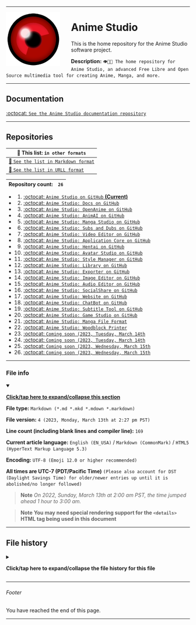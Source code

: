 
***

<!-- <img alt="Anime Studio logo failed to load. Click/tap here to attempt to view it" src="/RedEyeMin.png" width="200" height="200"/> !-->

<img src="/RedEyeMin.png" width="148" height="148" align="left" style="margin-right: 30px">

# Anime Studio

This is the home repository for the Anime Studio software project.

**Description:** `👁️🗾️🏯️ The home repository for Anime Studio, an advanced Free Libre and Open Source multimedia tool for creating Anime, Manga, and more.`

***

## Documentation

[:octocat: `See the Anime Studio documentation repository`](https://github.com/seanpm2001/Anime_Studio_Docs/)

***

## Repositories

| 📜️ This list: `in other formats` |
|---|
| [📄️ `See the list in Markdown format`](/REPOLIST.md) |
| [📄️ `See the list in URLL format`](/REPOLIST.urll) |


| **Repository count:** | `26` |
|---|---|

- 1. [:octocat: `Anime Studio on GitHub` **(Current)**](https://github.com/seanpm2001/Anime_Studio/)
- 2. [:octocat: `Anime Studio: Docs on GitHub`](https://github.com/seanpm2001/Anime_Studio_Docs/)
- 3. [:octocat: `Anime Studio: OpenAnime on GitHub`](https://github.com/seanpm2001/Anime_Studio_OpenAnime/) 
- 4. [:octocat: `Anime Studio: AnimAI on GitHub`](https://github.com/seanpm2001/Anime_Studio_AnimAI/)
- 5. [:octocat: `Anime Studio: Manga Studio on GitHub`](https://github.com/seanpm2001/Anime_Studio_Manga-Studio/)
- 6. [:octocat: `Anime Studio: Subs and Dubs on GitHub`](https://github.com/seanpm2001/Anime_Studio_Subs-and-Dubs/)
- 7. [:octocat: `Anime Studio: Video Editor on GitHub`](https://github.com/seanpm2001/Anime_Studio_Video-Editor/)
- 8. [:octocat: `Anime Studio: Application Core on GitHub`](https://github.com/seanpm2001/Anime_Studio_ApplicationCore/)
- 9. [:octocat: `Anime Studio: Hentai on GitHub`](https://github.com/seanpm2001/Anime_Studio_Hentai/)
- 10. [:octocat: `Anime Studio: Avatar Studio on GitHub`](https://github.com/seanpm2001/Anime_Studio_AvatarStudio/)
- 11. [:octocat: `Anime Studio: Style Manager on GitHub`](https://github.com/seanpm2001/Anime_Studio_StyleManager/)
- 12. [:octocat: `Anime Studio: Library on GitHub`](https://github.com/seanpm2001/Anime_Studio_Library/)
- 13. [:octocat: `Anime Studio: Exporter on GitHub`](https://github.com/seanpm2001/Anime_Studio_Exporter/)
- 14. [:octocat: `Anime Studio: Image Editor on GitHub`](https://github.com/seanpm2001/Anime_Studio_Image-Editor/)
- 15. [:octocat: `Anime Studio: Audio Editor on GitHub`](https://github.com/seanpm2001/Anime_Studio_Audio-Editor/)
- 16. [:octocat: `Anime Studio: SocialShare on GitHub`](https://github.com/seanpm2001/Anime_Studio_SocialShare/)
- 17. [:octocat: `Anime Studio: Website on GitHub`](https://github.com/seanpm2001/Anime_Studio_Website/)
- 18. [:octocat: `Anime Studio: ChatBot on GitHub`](https://github.com/seanpm2001/Anime_Studio_ChatBot/)
- 19. [:octocat: `Anime Studio: Subtitle Tool on GitHub`](https://github.com/seanpm2001/Anime_Studio_SubtitleTool/)
- 20. [:octocat: `Anime Studio: Game Studio on GitHub`](https://github.com/seanpm2001/Anime_Studio_Game-Studio/)
- 21. [:octocat: `Anime Studio: Manga File Format`](https://github.com/seanpm2001/Anime_Studio_Manga-File-Format/)
- 22. [:octocat: `Anime Studio: Woodblock Printer`](https://github.com/seanpm2001/Anime_Studio_Woodblock_Printer/)
- 23. [:octocat: `Coming soon (2023, Tuesday, March 14th`](/README.md)
- 24. [:octocat: `Coming soon (2023, Tuesday, March 14th`](/README.md)
- 25. [:octocat: `Coming soon (2023, Wednesday, March 15th`](/README.md)
- 26. [:octocat: `Coming soon (2023, Wednesday, March 15th`](/README.md)

***

### File info

<details open><summary><p lang="en"><b><u>Click/tap here to expand/collapse this section</u></b></p></summary>

**File type:** `Markdown (*.md *.mkd *.mdown *.markdown)`

**File version:** `4 (2023, Monday, March 13th at 2:27 pm PST)`

**Line count (including blank lines and compiler line):** `169`

**Current article language:** `English (EN_USA)` / `Markdown (CommonMark)` / `HTML5 (HyperText Markup Language 5.3)`

**Encoding:** `UTF-8 (Emoji 12.0 or higher recommended)`

**All times are UTC-7 (PDT/Pacific Time)** `(Please also account for DST (Daylight Savings Time) for older/newer entries up until it is abolished/no longer followed)`

> **Note** _On 2022, Sunday, March 13th at 2:00 am PST, the time jumped ahead 1 hour to 3:00 am._

> **Note** **You may need special rendering support for the `<details>` HTML tag being used in this document**

***

## File history

<details><summary><p><b>Click/tap here to expand/collapse the file history for this file</b></p></summary>

<details><summary><p><b>Version 1 (2023, Monday, February 20th at 5:06 pm PST)</b></p></summary>

- This release was made by: [:octocat: `@seanpm2001`](https://github.com/seanpm2001/)

> Changes

- [x] Started the file
- [x] Added the logo
- [x] Added the lead section
- [x] Added the title section
- [x] Added the `Documentation` section
- [x] Added the file version stamp
- [ ] No other changes in version 1

</details>

<details><summary><p><b>Version 2 (2023, Tuesday, February 21st at 11:07 am PST)</b></p></summary>

- This release was made by: [:octocat: `@seanpm2001`](https://github.com/seanpm2001/)

- [x] Added the `Repositories` section
- [x] Removed the file version stamp in place of the new file info section
- [x] Added the `file info` section
- - [x] Added the version number
- - [x] Added the version date
- - [x] Added the line count
- [x] Added the `file history` section
- - [x] Added an entry for version 1
- - [x] Added an entry for version 2
- [x] Added the footer
- [ ] No other changes in version 2

</details>

<details><summary><p><b>Version 3 (2023, Monday, March 13th at 2:13 pm PST)</b></p></summary>

- This release was made by: [:octocat: `@seanpm2001`](https://github.com/seanpm2001/)

- [x] Updated the `Repositories` section
- - [x] Added a link to view the list in URLL format
- - [x] Added the repository count counter
- - [x] Added links to the 2 latest projects
- - [x] Added placeholders for day 12 and 13 development repositories that are coming soon
- [x] Updated the `file info` section
- - [x] Updated the version number
- - [x] Updated the version date
- - [x] Updated the line count
- [x] Updated the `file history` section
- - [x] Updated the entry for version 1
- - [x] Updated the entry for version 2
- - [x] Added an entry for version 3
- [ ] No other changes in version 3

</details>

<details><summary><p><b>Version 4 (2023, Monday, March 13th at 2:27 pm PST)</b></p></summary>

- This release was made by: [:octocat: `@seanpm2001`](https://github.com/seanpm2001/)

- [x] Added a divider (horizontal line) in the lead section
- [x] Updated the `Repositories` section
- - [x] Added a link to view the list in Markdown format
- [x] Updated the `file info` section
- - [x] Updated the version number
- - [x] Updated the version date
- - [x] Updated the line count
- [x] Updated the `file history` section
- - [x] Added an entry for version 4
- [ ] No other changes in version 4

</details>

</details>

***

###### Footer

You have reached the end of this page.

***
